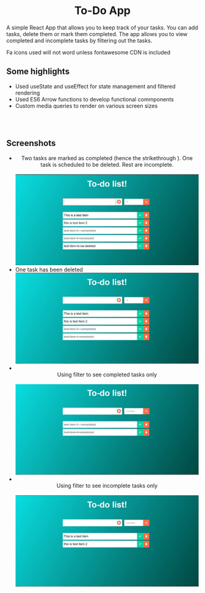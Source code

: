 <center><h1> To-Do App </h1></center>

A simple React App that allows you to keep track of your tasks. You can add tasks, delete 
them or mark them completed. The app allows you to view completed and incomplete tasks by 
filtering out the tasks. 

Fa icons used will not word unless fontawesome CDN is included 
<h2> Some highlights </h2>
<ul>
  <li> Used useState and useEffect for state management and filtered rendering </li>
  <li> Used ES6 Arrow functions to develop functional commponents </li>
  <li> Custom media queries to render on various screen sizes </li>
</ul>
<br><br>

<h2>Screenshots</h2> 

<ul >
  <li>
    <center> Two tasks are marked as completed (hence the strikethrough ). One task is scheduled to be deleted. Rest are incomplete.  </center>
    <br>
    <img src="./screenshots/Image-1.JPG" >
  </li>
  <li>
    One task has been deleted  <br>
    <img src="./screenshots/image-2-item-deleted.JPG" >
    
  </li>
  <li>
  <br>
  <center> Using filter to see completed tasks only  </center>
  <br>
  <img src="./screenshots/image-3-completed-tasks.JPG" >
  </li>
  <li>
  <br>
  <center> Using filter to see incomplete tasks only  </center>
  <br>
  <img src="./screenshots/image4-incomplete-tasks.JPG" >
  </li>
    </ul>
    
  
 
  


